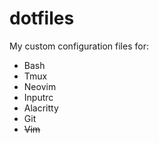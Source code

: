 # dotfiles

My custom configuration files for:

* Bash
* Tmux
* Neovim
* Inputrc
* Alacritty
* Git
* ~~Vim~~
